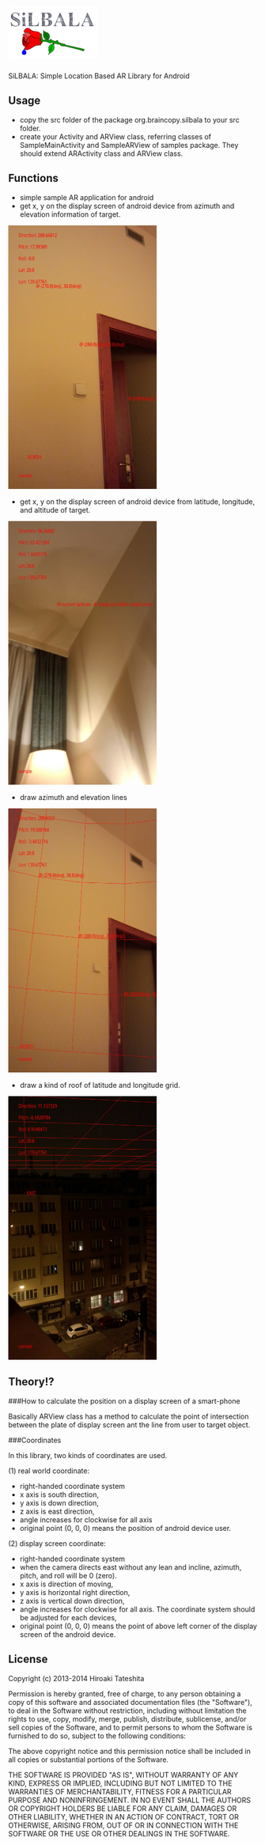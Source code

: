 ![SiLBALA](https://github.com/tateshitah/SiLBALA/blob/master/SiLBALA.png)
======
SiLBALA: Simple Location Based AR Library for Android

Usage
------
+ copy the src folder of the package org.braincopy.silbala to your src folder.
+ create your Activity and ARView class, referring classes of SampleMainActivity and SampleARView of samples package. They should extend ARActivity class and ARView class.

Functions
------
+ simple sample AR application for android
+ get x, y on the display screen of android device from azimuth and elevation information of target.

<img src="./assets/sample1.jpg" width="300px" />

+ get x, y on the display screen of android device from latitude, longitude, and altitude of target.

<img src="./assets/sample2.jpg" width="300px" />

+ draw azimuth and elevation lines

<img src="./assets/sample3.jpg" width="300px" />

+ draw a kind of roof of latitude and longitude grid.

<img src="./assets/sample4.jpg" width="300px" />

Theory!?
------

###How to calculate the position on a display screen of a smart-phone

Basically ARView class has a method to calculate the point of intersection between the plate of display screen ant the line from user to target object.

###Coordinates

In this library, two kinds of coordinates are used.

(1) real world coordinate:

* right-handed coordinate system
* x axis is south direction,
* y axis is down direction,
* z axis is east direction,
* angle increases for clockwise for all axis
* original point (0, 0, 0) means the position of android device user.

(2) display screen coordinate:

 * right-handed coordinate system</li>
 * when the camera directs east without any lean and incline, azimuth, pitch, and roll will be 0 (zero).
 * x axis is direction of moving,
 * y axis is horizontal right direction,
 * z axis is vertical down direction,
 * angle increases for clockwise for all axis. The coordinate system should be adjusted for each devices,
 * original point (0, 0, 0) means the point of above left corner of the display screen of the android device.

License
------

Copyright (c) 2013-2014 Hiroaki Tateshita

Permission is hereby granted, free of charge, to any person obtaining a copy 
of this software and associated documentation files (the "Software"), to deal
in the Software without restriction, including without limitation the rights
to use, copy, modify, merge, publish, distribute, sublicense, and/or sell 
copies of the Software, and to permit persons to whom the Software is furnished
to do so, subject to the following conditions:

The above copyright notice and this permission notice shall be included in all 
copies or substantial portions of the Software.

THE SOFTWARE IS PROVIDED "AS IS", WITHOUT WARRANTY OF ANY KIND, EXPRESS OR 
IMPLIED, INCLUDING BUT NOT LIMITED TO THE WARRANTIES OF MERCHANTABILITY, 
FITNESS FOR A PARTICULAR PURPOSE AND NONINFRINGEMENT. IN NO EVENT SHALL 
THE AUTHORS OR COPYRIGHT HOLDERS BE LIABLE FOR ANY CLAIM, DAMAGES OR OTHER 
LIABILITY, WHETHER IN AN ACTION OF CONTRACT, TORT OR OTHERWISE, ARISING FROM, 
OUT OF OR IN CONNECTION WITH THE SOFTWARE OR THE USE OR OTHER DEALINGS 
IN THE SOFTWARE.



